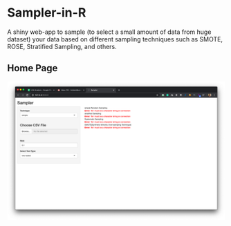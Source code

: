 # Sampler-in-R

A shiny web-app to sample (to select a small amount of data from huge dataset) your data based
on different sampling techniques such as SMOTE, ROSE, Stratified Sampling, and others.

## Home Page
![Data Sampler](DataSampler.png)

